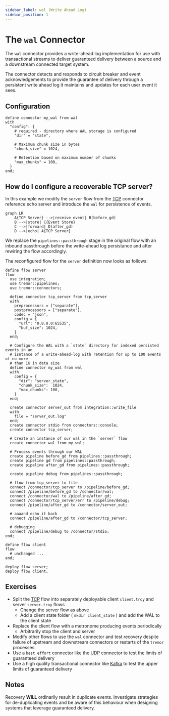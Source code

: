 ```yaml
---
sidebar_label: wal (Write Ahead Log)
sidebar_position: 1
---
```


# The `wal` Connector

The `wal` connector provides a write-ahead log implementation for use with transactional streams
to deliver guaranteed delivery between a source and a downstream connected target system.

The connector detects and responds to circuit breaker and event acknowledgements to provide the
guarantee of delivery through a persistent write ahead log it maintains and updates for each
user event it sees.

## Configuration

```tremor
define connector my_wal from wal
with
  "config": {
    # required - directory where WAL storage is configured
    "dir" = "state",

    # Maximum chunk size in bytes
    "chunk_size" = 1024,

    # Retention based on maximum number of chunks
    "max_chunks" = 100,
  }
end;
```


## How do I configure a recoverable TCP server?

In this example we modify the `server` flow from the [TCP](./tcp) connector reference
echo server and introduce the `wal` for persistence of events.

```mermaid
graph LR
    A{TCP Server} -->|receive event| B(before_gd)
    B -->|store| C{Event Store}
    C -->|forward| D(after_gd)
    D -->|echo| A{TCP Server}
```

We replace the `pipelines::passthrough` stage in the original flow with an
inbound passthrough before the write-ahead log persistance and after rewiring
the flow accordingly.

The reconfigured flow for the `server` definition now looks as follows:

```tremor
define flow server
flow
  use integration;
  use tremor::pipelines;
  use tremor::connectors;

  define connector tcp_server from tcp_server
  with
    preprocessors = ["separate"],
    postprocessors = ["separate"],
    codec = "json",
    config = {
      "url": "0.0.0.0:65535",
      "buf_size": 1024,
    }
  end;

  # Configure the WAL with a `state` directory for indexed persisted events in an
  # isntance of a write-ahead-log with retention for up to 100 events of no more
  # than 1K in data size
  define connector my_wal from wal
  with
    config = {
      "dir": "server_state",
      "chunk_size":  1024,
      "max_chunks": 100,
    }
  end;

  create connector server_out from integration::write_file
  with
    file = "server_out.log"
  end;
  create connector stdio from connectors::console;
  create connector tcp_server;

  # Create an instance of our wal in the `server` flow
  create connector wal from my_wal;

  # Process events through our WAL
  create pipeline before_gd from pipelines::passthrough;
  create pipeline gd from pipelines::passthrough;
  create pipeline after_gd from pipelines::passthrough;

  create pipeline debug from pipelines::passthrough;

  # flow from tcp_server to file
  connect /connector/tcp_server to /pipeline/before_gd;
  connect /pipeline/before_gd to /connector/wal;
  connect /connector/wal to /pipeline/after_gd;
  connect /connector/tcp_server/err to /pipeline/debug;
  connect /pipeline/after_gd to /connector/server_out;

  # aaaand echo it back
  connect /pipeline/after_gd to /connector/tcp_server;

  # debugging
  connect /pipeline/debug to /connector/stdio;
end;

define flow client
flow
  # unchanged ...
end;

deploy flow server;
deploy flow client;
```

## Exercises

* Split the [TCP](./tcp) flow into separately deployable client `client.troy` and server `server.troy` flows
   * Change the server flow as above
   * Add a client state folder ( `mkdir client_state` ) and add the WAL to the client state
* Replace the client flow with a metronome producing events periodically
   * Arbitrarily stop the client and server
* Modify other flows to use the `wal` connector and test recovery despite failure of upstream and downstream connectors
  or restarts of the `tremor` processes
* Use a `best effort` connector like the [UDP](./udp) connector to test the limits of guaranteed delivery
* Use a high quality transactional connector like [Kafka](./kafka) to test the upper limits of guaranteed delivery

## Notes

Recovery __WILL__ ordinarily result in duplicate events. Investigate strategies for de-duplicating events and be aware
of this behaviour when designing systems that leverage guaranteed delivery.


